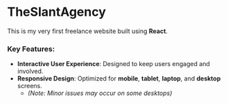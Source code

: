 # **TheSlantAgency**

This is my very first freelance website built using **React**.

### **Key Features**:
- **Interactive User Experience**: Designed to keep users engaged and involved.
- **Responsive Design**: Optimized for **mobile**, **tablet**, **laptop**, and **desktop** screens.
  - *(Note: Minor issues may occur on some desktops)*


